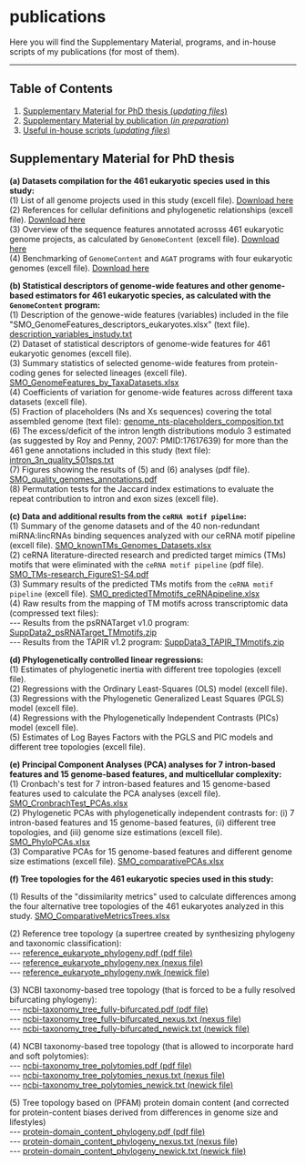 # publications
Here you will find the Supplementary Material, programs, and in-house scripts of my publications (for most of them).


___

Table of Contents
-----------------

1. [Supplementary Material for PhD thesis (*updating files*)](#pdhsm)
2. [Supplementary Material by publication (*in preparation*)](#pubsm)
3. [Useful in-house scripts (*updating files*)](#scripts)


## Supplementary Material for PhD thesis


**(a) Datasets compilation for the 461 eukaryotic species used in this study:** \
(1) List of all genome projects used in this study (excell file). [Download here]() \
(2) References for cellular definitions and phylogenetic relationships (excell file). [Download here]() \
(3) Overview of the sequence features annotated acrosss 461 eukaryotic genome projects, as calculated by `GenomeContent` (excell file). [Download here]() \
(4) Benchmarking of `GenomeContent` and `AGAT` programs with four eukaryotic genomes (excell file). [Download here]()


**(b) Statistical descriptors of genome-wide features and other genome-based estimators for 461 eukaryotic species, as calculated with the `GenomeContent` program:** \
(1) Description of the genowe-wide features (variables) included in the file "SMO_GenomeFeatures_descriptors_eukaryotes.xlsx" (text file). [description_variables_instudy.txt](https://github.com/ilozada/publications/files/9142262/description_variables_instudy.txt) \
(2) Dataset of statistical descriptors of genome-wide features for 461 eukaryotic genomes (excell file). \
(3) Summary statistics of selected genome-wide features from protein-coding genes for selected lineages (excell file). [SMO_GenomeFeatures_by_TaxaDatasets.xlsx](https://github.com/ilozada/publications/files/9142748/SMO_GenomeFeatures_by_TaxaDatasets.xlsx) \
(4) Coefficients of variation for genome-wide features across different taxa datasets (excell file).  \
(5) Fraction of placeholders (Ns and Xs sequences) covering the total assembled genome (text file): [genome_nts-placeholders_composition.txt](https://github.com/ilozada/publications/files/9127990/genome_nts-placeholders_composition.txt) \
(6) The excess/deficit of the intron length distributions modulo 3 estimated (as suggested by Roy and Penny, 2007: PMID:17617639) for more than the 461 gene annotations included in this study (text file): [intron_3n_quality_501sps.txt](https://github.com/ilozada/publications/files/9127855/intron_3n_quality_501sps.txt) \
(7) Figures showing the results of (5) and (6) analyses (pdf file). [SMO_quality_genomes_annotations.pdf](https://github.com/ilozada/publications/files/9150301/SMO_quality_genomes_annotations.pdf) \
(8) Permutation tests for the Jaccard index estimations to evaluate the repeat contribution to intron and exon sizes (excell file).


**(c) Data and additional results from the `ceRNA motif pipeline`:** \
(1) Summary of the genome datasets and of the 40 non-redundant miRNA:lincRNAs binding sequences analyzed with our ceRNA motif pipeline (excell file). [SMO_knownTMs_Genomes_Datasets.xlsx](https://github.com/ilozada/publications/files/9155391/SMO_knownTMs_Genomes_Datasets.xlsx) \
(2) ceRNA literature-directed research and predicted target mimics (TMs) motifs that were eliminated with the `ceRNA motif pipeline` (pdf file). [SMO_TMs-research_FigureS1-S4.pdf](https://github.com/ilozada/publications/files/9150871/SMO_TMs-research_FigureS1-S4.pdf) \
(3) Summary results of the predicted TMs motifs from the `ceRNA motif pipeline` (excell file). [SMO_predictedTMmotifs_ceRNApipeline.xlsx](https://github.com/ilozada/publications/files/9155432/SMO_predictedTMmotifs_ceRNApipeline.xlsx) \
(4) Raw results from the mapping of TM motifs across transcriptomic data (compressed text files): \
    --- Results from the psRNATarget v1.0 program: [SuppData2_psRNATarget_TMmotifs.zip](https://github.com/ilozada/publications/files/9150977/SuppData2_psRNATarget_TMmotifs.zip) \
    --- Results from the TAPIR v1.2 program: [SuppData3_TAPIR_TMmotifs.zip](https://github.com/ilozada/publications/files/9151034/SuppData3_TAPIR_TMmotifs.zip)


**(d) Phylogenetically controlled linear regressions:** \
(1) Estimates of phylogenetic inertia with different tree topologies (excell file). \
(2) Regressions with the Ordinary Least-Squares (OLS) model (excell file). \
(3) Regressions with the Phylogenetic Generalized Least Squares (PGLS) model (excell file). \
(4) Regressions with the Phylogenetically Independent Contrasts (PICs) model (excell file). \
(5) Estimates of Log Bayes Factors with the PGLS and PIC models and different tree topologies (excell file).


**(e) Principal Component Analyses (PCA) analyses for 7 intron-based features and 15 genome-based features, and multicellular complexity:** \
(1) Cronbach's test for 7 intron-based features and 15 genome-based features used to calculate the PCA analyses (excell file). [SMO_CronbrachTest_PCAs.xlsx](https://github.com/ilozada/publications/files/9176642/SMO_CronbrachTest_PCAs.xlsx) \
(2) Phylogenetic PCAs with phylogenetically independent contrasts for: (i) 7 intron-based features and 15 genome-based features, (ii) different tree topologies, and (iii) genome size estimations (excell file). [SMO_PhyloPCAs.xlsx](https://github.com/ilozada/publications/files/9173969/SMO_PhyloPCAs.xlsx) \
(3) Comparative PCAs for 15 genome-based features and different genome size estimations (excell file). [SMO_comparativePCAs.xlsx](https://github.com/ilozada/publications/files/9174913/SMO_comparativePCAs.xlsx)


**(f) Tree topologies for the 461 eukaryotic species used in this study:**

(1) Results of the "dissimilarity metrics" used to calculate differences among the four alternative tree topologies of the 461 eukaryotes analyzed in this study. [SMO_ComparativeMetricsTrees.xlsx](https://github.com/ilozada/publications/files/9189488/SMO_ComparativeMetricsTrees.xlsx)


(2) Reference tree topology (a supertree created by synthesizing phylogeny and taxonomic classification): \
--- [reference_eukaryote_phylogeny.pdf (pdf file)](https://github.com/ilozada/publications/files/9126957/reference_eukaryote_phylogeny.pdf) \
--- [reference_eukaryote_phylogeny.nex (nexus file)](https://github.com/ilozada/publications/files/9126964/reference_eukaryote_phylogeny_nexus.txt) \
--- [reference_eukaryote_phylogeny.nwk (newick file)](https://github.com/ilozada/publications/files/9127051/reference_eukaryote_phylogeny_newick.txt)


(3) NCBI taxonomy-based tree topology (that is forced to be a fully resolved bifurcating phylogeny): \
--- [ncbi-taxonomy_tree_fully-bifurcated.pdf (pdf file)](https://github.com/ilozada/publications/files/9127059/ncbi-taxonomy_tree_fully-bifurcated.pdf) \
--- [ncbi-taxonomy_tree_fully-bifurcated_nexus.txt (nexus file)](https://github.com/ilozada/publications/files/9127060/ncbi-taxonomy_tree_fully-bifurcated_nexus.txt) \
--- [ncbi-taxonomy_tree_fully-bifurcated_newick.txt (newick file)](https://github.com/ilozada/publications/files/9127061/ncbi-taxonomy_tree_fully-bifurcated_newick.txt)

(4) NCBI taxonomy-based tree topology (that is allowed to incorporate hard and soft polytomies): \
--- [ncbi-taxonomy_tree_polytomies.pdf (pdf file)](https://github.com/ilozada/publications/files/9127077/ncbi-taxonomy_tree_polytomies.pdf) \
--- [ncbi-taxonomy_tree_polytomies_nexus.txt (nexus file)](https://github.com/ilozada/publications/files/9127078/ncbi-taxonomy_tree_polytomies_nexus.txt) \
--- [ncbi-taxonomy_tree_polytomies_newick.txt (newick file)](https://github.com/ilozada/publications/files/9127079/ncbi-taxonomy_tree_polytomies_newick.txt)

(5) Tree topology based on (PFAM) protein domain content (and corrected for protein-content biases derived from differences in genome size and lifestyles) \
 --- [protein-domain_content_phylogeny.pdf (pdf file)](https://github.com/ilozada/publications/files/9127735/protein-domain_content_phylogeny.pdf) \
 --- [protein-domain_content_phylogeny_nexus.txt (nexus file)](https://github.com/ilozada/publications/files/9127757/protein-domain_content_phylogeny_nexus.txt) \
 --- [protein-domain_content_phylogeny_newick.txt (newick file)](https://github.com/ilozada/publications/files/9127759/protein-domain_content_phylogeny_newick.txt)

